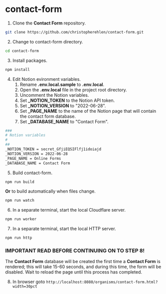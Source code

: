 # contact-form
 
1. Clone the **Contact Form** repository.

```bash
git clone https://github.com/christopherehlen/contact-form.git
```

2. Change to contact-form directory.

```bash
cd contact-form
```

3. Install packages.

```bash
npm install
```

4. Edit Notion evironment variables.
    1. Rename **.env.local.sample** to **.env.local**.
    2. Open the **.env.local** file in the project root directory.
    3. Uncomment the Notion variables.
    4. Set **_NOTION_TOKEN** to the Notion API token.
    5. Set **_NOTION_VERSION** to "2022-06-28".
    6. Set **_PAGE_NAME** to the name of the Notion page that will contain the contact form database.
    7. Set **_DATABASE_NAME** to "Contact Form".

```bash
###
# Notion variables
#
##
_NOTION_TOKEN = secret_GfjiEQSIFlfj1idoiajd
_NOTION_VERSION = 2022-06-28
_PAGE_NAME = Online Forms
_DATABASE_NAME = Contact Form
```

5. Build contact-form.

```bash
npm run build
```

**Or** to build automatically when files change.

```bash
npm run watch
```

6. In a separate terminal, start the local Cloudflare server.

```bash
npm run worker
```

7. In a separate terminal, start the local HTTP server.

```bash
npm run http
```

### IMPORTANT READ BEFORE CONTINUING ON TO STEP 8!

The **Contact Form** database will be created the first time a **Contact Form** is rendered; this will take 15-60 seconds, and during this time, the form will be disabled. Wait to reload the page until this process has completed.

8. In browser goto ```http://localhost:8080/organisms/contact-form.html?width=30pct```